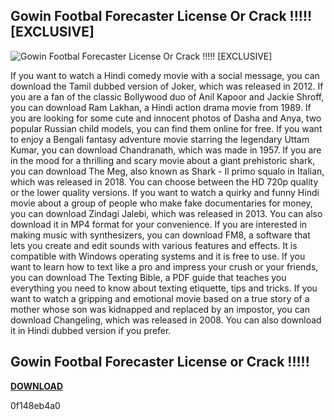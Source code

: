 ## Gowin Footbal Forecaster License Or Crack !!!!! [EXCLUSIVE]

 
![Gowin Footbal Forecaster License Or Crack !!!!! \[EXCLUSIVE\]](https://encrypted-tbn0.gstatic.com/images?q=tbn:ANd9GcRUKc9dW8kwoWwtGzIEevcGGDzz1XO5GYh89MHJBefP9_fkkgV-nGyo1YQ)

 
If you want to watch a Hindi comedy movie with a social message, you can download the Tamil dubbed version of Joker, which was released in 2012. If you are a fan of the classic Bollywood duo of Anil Kapoor and Jackie Shroff, you can download Ram Lakhan, a Hindi action drama movie from 1989. If you are looking for some cute and innocent photos of Dasha and Anya, two popular Russian child models, you can find them online for free. If you want to enjoy a Bengali fantasy adventure movie starring the legendary Uttam Kumar, you can download Chandranath, which was made in 1957. If you are in the mood for a thrilling and scary movie about a giant prehistoric shark, you can download The Meg, also known as Shark - Il primo squalo in Italian, which was released in 2018. You can choose between the HD 720p quality or the lower quality versions. If you want to watch a quirky and funny Hindi movie about a group of people who make fake documentaries for money, you can download Zindagi Jalebi, which was released in 2013. You can also download it in MP4 format for your convenience. If you are interested in making music with synthesizers, you can download FM8, a software that lets you create and edit sounds with various features and effects. It is compatible with Windows operating systems and it is free to use. If you want to learn how to text like a pro and impress your crush or your friends, you can download The Texting Bible, a PDF guide that teaches you everything you need to know about texting etiquette, tips and tricks. If you want to watch a gripping and emotional movie based on a true story of a mother whose son was kidnapped and replaced by an impostor, you can download Changeling, which was released in 2008. You can also download it in Hindi dubbed version if you prefer.
 
## Gowin Footbal Forecaster License or Crack !!!!!


[**DOWNLOAD**](https://www.google.com/url?q=https%3A%2F%2Fgeags.com%2F2tKNQh&sa=D&sntz=1&usg=AOvVaw1MR3yUbq7rpbU6J2W81OWr)

 0f148eb4a0
